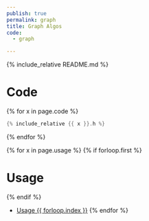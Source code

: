 ```yaml
---
publish: true
permalink: graph
title: Graph Algos
code:
  - graph

---
```

{% include_relative README.md %}
# Code

{% for x in page.code %}
```cpp
{% include_relative {{ x }}.h %}
```
{% endfor %}

{% for x in page.usage %}
{% if forloop.first %}
# Usage
{% endif %}
 - [Usage {{ forloop.index }}]({{x}})
{% endfor %}

